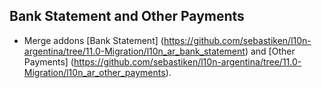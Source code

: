 Bank Statement and Other Payments
---------------------------------

* Merge addons [Bank Statement] (https://github.com/sebastiken/l10n-argentina/tree/11.0-Migration/l10n_ar_bank_statement) and [Other Payments] (https://github.com/sebastiken/l10n-argentina/tree/11.0-Migration/l10n_ar_other_payments).
